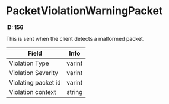 # PacketViolationWarningPacket

**ID: 156**  

This is sent when the client detects a malformed packet.

<table><thead><tr><th>Field</th><th>Info</th></tr></thead><tbody>
<tr><td>Violation Type</td><td>varint</td></tr>
<tr><td>Violation Severity</td><td>varint</td></tr>
<tr><td>Violating packet id</td><td>varint</td></tr>
<tr><td>Violation context</td><td>string</td></tr>
</tbody></table>